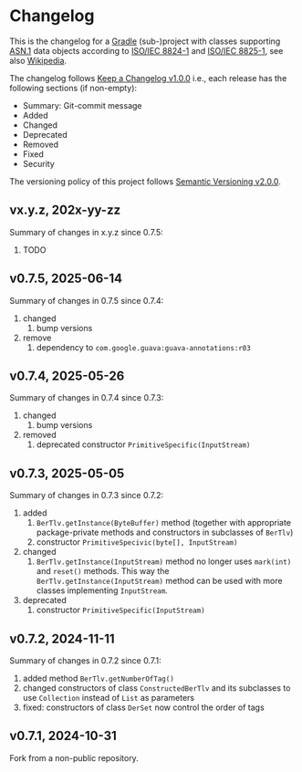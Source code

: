 # Changelog
This is the changelog for a [Gradle][] (sub-)project with
classes supporting [ASN.1][] data objects according to [ISO/IEC 8824-1][] and
[ISO/IEC 8825-1][], see also [Wikipedia][].

The changelog follows [Keep a Changelog v1.0.0][] i.e., each release has the following
sections (if non-empty):
- Summary: Git-commit message
- Added
- Changed
- Deprecated
- Removed
- Fixed
- Security

The versioning policy of this project follows [Semantic Versioning v2.0.0][].

## vx.y.z, 202x-yy-zz
Summary of changes in x.y.z since 0.7.5:
1. TODO

## v0.7.5, 2025-06-14
Summary of changes in 0.7.5 since 0.7.4:
1. changed
   1. bump versions 
2. remove
   1. dependency to `com.google.guava:guava-annotations:r03`

## v0.7.4, 2025-05-26
Summary of changes in 0.7.4 since 0.7.3:
1. changed
   1. bump versions
2. removed
   1. deprecated constructor `PrimitiveSpecific(InputStream)`

## v0.7.3, 2025-05-05
Summary of changes in 0.7.3 since 0.7.2:
1. added
   1. `BerTlv.getInstance(ByteBuffer)` method (together with appropriate
      package-private methods and constructors in subclasses of `BerTlv`)
   2. constructor `PrimitiveSpecivic(byte[], InputStream)`
2. changed
   1. `BerTlv.getInstance(InputStream)` method no longer uses `mark(int)` and
      `reset()` methods. This way the `BerTlv.getInstance(InputStream)` method
      can be used with more classes implementing `InputStream`.
3. deprecated
   1. constructor `PrimitiveSpecific(InputStream)`

## v0.7.2, 2024-11-11
Summary of changes in 0.7.2 since 0.7.1:
1. added method `BerTlv.getNumberOfTag()`
2. changed constructors of class `ConstructedBerTlv` and its subclasses
   to use `Collection` instead of `List` as parameters
3. fixed: constructors of class `DerSet` now control the order of tags

## v0.7.1, 2024-10-31
Fork from a non-public repository.


[ASN.1]:https://en.wikipedia.org/wiki/ASN.1
[Gradle]:https://gradle.org/
[ISO/IEC 8824-1]:https://www.itu.int/rec/T-REC-X.680-202102-I/en
[ISO/IEC 8825-1]:https://www.itu.int/rec/T-REC-X.690-202102-I/en
[Keep a Changelog v1.0.0]:http://keepachangelog.com/en/1.0.0/
[Semantic Versioning v2.0.0]:http://semver.org/spec/v2.0.0.html
[Wikipedia]:https://en.wikipedia.org/wiki/X.690
